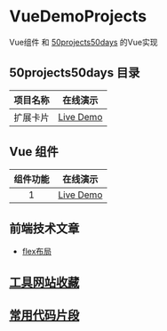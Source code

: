 # VueDemoProjects

Vue组件 和 [50projects50days](https://github.com/bradtraversy/50projects50days) 的Vue实现

## 50projects50days 目录

|项目名称|在线演示|
|:--:|:--:|
|扩展卡片|[Live Demo](TODO)|

## Vue 组件

|组件功能|在线演示|
|:--:|:--:|
|1|[Live Demo](TODO)|

## 前端技术文章

- [flex布局](https://www.zhihu.com/search?type=content&q=flex)

## [工具网站收藏](./docs/collections.md)

## [常用代码片段](./docs/frequentUse.md)
